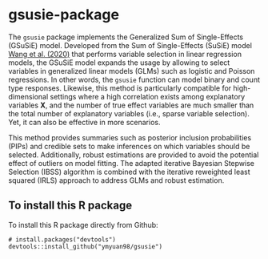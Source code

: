 # gsusie-package

The `gsusie` package implements the Generalized Sum of Single-Effects (GSuSiE) model. 
Developed from the Sum of Single-Effects (SuSiE) model [Wang et al. (2020)](https://doi.org/10.1111/rssb.12388) 
that performs variable selection in linear regression models, 
the GSuSiE model expands the usage by allowing to select variables 
in generalized linear models (GLMs) such as logistic and Poisson regressions. 
In other words, the `gsusie` function can model binary and count type responses. 
Likewise, this method is particularly compatible for high-dimensional 
settings where a high correlation exists among explanatory variables $\mathbf{X}$, 
and the number of true effect variables are much smaller than the total number 
of explanatory variables (i.e., sparse variable selection). 
Yet, it can also be effective in more scenarios. 

This method provides summaries such as posterior inclusion probabilities (PIPs) 
and credible sets to make inferences on which variables should be selected. 
Additionally, robust estimations are provided to avoid the potential effect of 
outliers on model fitting. The adapted iterative Bayesian Stepwise Selection 
(IBSS) algorithm is combined with the iterative reweighted least squared (IRLS) 
approach to address GLMs and robust estimation. 



## To install this R package

To install this R package directly from Github: 
```
# install.packages("devtools")
devtools::install_github("ymyuan98/gsusie")
```

